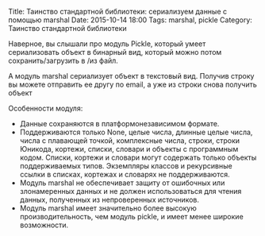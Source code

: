 Title: Таинство стандартной библиотеки: сериализуем данные с помощью marshal
Date: 2015-10-14 18:00
Tags: marshal, pickle
Category: Таинство стандартной библиотеки

Наверное, вы слышали про модуль Pickle, который умеет сериализовать объект в бинарный вид, который можно потом сохранить/загрузить в /из файл.

А модуль marshal сериализует объект в текстовый вид.
Получив строку вы можете отправить ее другу по email, а уже из строки снова получить объект

Особенности модуля:

- Данные сохраняются в платформонезависимом формате.
- Поддерживаются только None, целые числа, длинные целые числа, числа с плавающей точкой, комплексные числа, строки, строки Юникода, кортежи, списки, словари и объекты с программным кодом. Списки, кортежи и словари могут содержать только объекты поддерживаемых типов. Экземпляры классов и рекурсивные ссылки в списках, кортежах и словарях не поддерживаются.
- Модуль marshal не обеспечивает защиту от ошибочных или злонамеренных данных и не должен использоваться для чтения данных, полученных из непроверенных источников.
- Модуль marshal имеет значительно более высокую производительность, чем модуль pickle, и имеет менее широкие возможности.
